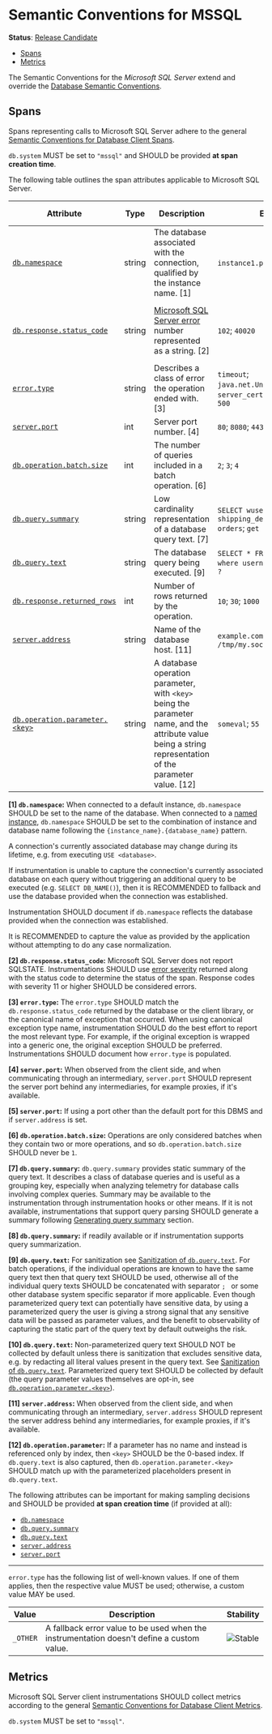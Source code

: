 <!--- Hugo front matter used to generate the website version of this page:
linkTitle: MSSQL
--->

# Semantic Conventions for MSSQL

**Status**: [Release Candidate][DocumentStatus]

<!-- toc -->

- [Spans](#spans)
- [Metrics](#metrics)

<!-- tocstop -->

The Semantic Conventions for the *Microsoft SQL Server* extend and override the [Database Semantic Conventions](README.md).

## Spans

Spans representing calls to Microsoft SQL Server adhere to the general [Semantic Conventions for Database Client Spans](database-spans.md).

`db.system` MUST be set to `"mssql"` and SHOULD be provided **at span creation time**.

The following table outlines the span attributes applicable to Microsoft SQL Server.

<!-- semconv span.db.mssql.client -->
<!-- NOTE: THIS TEXT IS AUTOGENERATED. DO NOT EDIT BY HAND. -->
<!-- see templates/registry/markdown/snippet.md.j2 -->
<!-- prettier-ignore-start -->
<!-- markdownlint-capture -->
<!-- markdownlint-disable -->

| Attribute  | Type | Description  | Examples  | [Requirement Level](https://opentelemetry.io/docs/specs/semconv/general/attribute-requirement-level/) | Stability |
|---|---|---|---|---|---|
| [`db.namespace`](/docs/attributes-registry/db.md) | string | The database associated with the connection, qualified by the instance name. [1] | `instance1.products`; `customers` | `Conditionally Required` If available without an additional network call. | ![Release Candidate](https://img.shields.io/badge/-rc-mediumorchid) |
| [`db.response.status_code`](/docs/attributes-registry/db.md) | string | [Microsoft SQL Server error](https://learn.microsoft.com/sql/relational-databases/errors-events/database-engine-events-and-errors) number represented as a string. [2] | `102`; `40020` | `Conditionally Required` If response has ended with warning or an error. | ![Release Candidate](https://img.shields.io/badge/-rc-mediumorchid) |
| [`error.type`](/docs/attributes-registry/error.md) | string | Describes a class of error the operation ended with. [3] | `timeout`; `java.net.UnknownHostException`; `server_certificate_invalid`; `500` | `Conditionally Required` If and only if the operation failed. | ![Stable](https://img.shields.io/badge/-stable-lightgreen) |
| [`server.port`](/docs/attributes-registry/server.md) | int | Server port number. [4] | `80`; `8080`; `443` | `Conditionally Required` [5] | ![Stable](https://img.shields.io/badge/-stable-lightgreen) |
| [`db.operation.batch.size`](/docs/attributes-registry/db.md) | int | The number of queries included in a batch operation. [6] | `2`; `3`; `4` | `Recommended` | ![Release Candidate](https://img.shields.io/badge/-rc-mediumorchid) |
| [`db.query.summary`](/docs/attributes-registry/db.md) | string | Low cardinality representation of a database query text. [7] | `SELECT wuser_table`; `INSERT shipping_details SELECT orders`; `get user by id` | `Recommended` [8] | ![Release Candidate](https://img.shields.io/badge/-rc-mediumorchid) |
| [`db.query.text`](/docs/attributes-registry/db.md) | string | The database query being executed. [9] | `SELECT * FROM wuser_table where username = ?`; `SET mykey ?` | `Recommended` [10] | ![Release Candidate](https://img.shields.io/badge/-rc-mediumorchid) |
| [`db.response.returned_rows`](/docs/attributes-registry/db.md) | int | Number of rows returned by the operation. | `10`; `30`; `1000` | `Recommended` | ![Experimental](https://img.shields.io/badge/-experimental-blue) |
| [`server.address`](/docs/attributes-registry/server.md) | string | Name of the database host. [11] | `example.com`; `10.1.2.80`; `/tmp/my.sock` | `Recommended` | ![Stable](https://img.shields.io/badge/-stable-lightgreen) |
| [`db.operation.parameter.<key>`](/docs/attributes-registry/db.md) | string | A database operation parameter, with `<key>` being the parameter name, and the attribute value being a string representation of the parameter value. [12] | `someval`; `55` | `Opt-In` | ![Release Candidate](https://img.shields.io/badge/-rc-mediumorchid) |

**[1] `db.namespace`:** When connected to a default instance, `db.namespace` SHOULD be set to the name of
the database. When connected to a [named instance](https://learn.microsoft.com/sql/connect/jdbc/building-the-connection-url#named-and-multiple-sql-server-instances),
`db.namespace` SHOULD be set to the combination of instance and database name following the `{instance_name}.{database_name}` pattern.

A connection's currently associated database may change during its lifetime, e.g. from executing `USE <database>`.

If instrumentation is unable to capture the connection's currently associated database on each query
without triggering an additional query to be executed (e.g. `SELECT DB_NAME()`),
then it is RECOMMENDED to fallback and use the database provided when the connection was established.

Instrumentation SHOULD document if `db.namespace` reflects the database provided when the connection was established.

It is RECOMMENDED to capture the value as provided by the application without attempting to do any case normalization.

**[2] `db.response.status_code`:** Microsoft SQL Server does not report SQLSTATE.
Instrumentations SHOULD use [error severity](https://learn.microsoft.com/sql/relational-databases/errors-events/database-engine-error-severities) returned along with the status code to determine the status of the span. Response codes with severity 11 or higher SHOULD be considered errors.

**[3] `error.type`:** The `error.type` SHOULD match the `db.response.status_code` returned by the database or the client library, or the canonical name of exception that occurred.
When using canonical exception type name, instrumentation SHOULD do the best effort to report the most relevant type. For example, if the original exception is wrapped into a generic one, the original exception SHOULD be preferred.
Instrumentations SHOULD document how `error.type` is populated.

**[4] `server.port`:** When observed from the client side, and when communicating through an intermediary, `server.port` SHOULD represent the server port behind any intermediaries, for example proxies, if it's available.

**[5] `server.port`:** If using a port other than the default port for this DBMS and if `server.address` is set.

**[6] `db.operation.batch.size`:** Operations are only considered batches when they contain two or more operations, and so `db.operation.batch.size` SHOULD never be `1`.

**[7] `db.query.summary`:** `db.query.summary` provides static summary of the query text. It describes a class of database queries and is useful as a grouping key, especially when analyzing telemetry for database calls involving complex queries.
Summary may be available to the instrumentation through instrumentation hooks or other means. If it is not available, instrumentations that support query parsing SHOULD generate a summary following [Generating query summary](../../docs/database/database-spans.md#generating-a-summary-of-the-query-text) section.

**[8] `db.query.summary`:** if readily available or if instrumentation supports query summarization.

**[9] `db.query.text`:** For sanitization see [Sanitization of `db.query.text`](../../docs/database/database-spans.md#sanitization-of-dbquerytext).
For batch operations, if the individual operations are known to have the same query text then that query text SHOULD be used, otherwise all of the individual query texts SHOULD be concatenated with separator `; ` or some other database system specific separator if more applicable.
Even though parameterized query text can potentially have sensitive data, by using a parameterized query the user is giving a strong signal that any sensitive data will be passed as parameter values, and the benefit to observability of capturing the static part of the query text by default outweighs the risk.

**[10] `db.query.text`:** Non-parameterized query text SHOULD NOT be collected by default unless there is sanitization that excludes sensitive data, e.g. by redacting all literal values present in the query text. See [Sanitization of `db.query.text`](../../docs/database/database-spans.md#sanitization-of-dbquerytext).
Parameterized query text SHOULD be collected by default (the query parameter values themselves are opt-in, see [`db.operation.parameter.<key>`](../../docs/attributes-registry/db.md)).

**[11] `server.address`:** When observed from the client side, and when communicating through an intermediary, `server.address` SHOULD represent the server address behind any intermediaries, for example proxies, if it's available.

**[12] `db.operation.parameter`:** If a parameter has no name and instead is referenced only by index, then `<key>` SHOULD be the 0-based index.
If `db.query.text` is also captured, then `db.operation.parameter.<key>` SHOULD match up with the parameterized placeholders present in `db.query.text`.

The following attributes can be important for making sampling decisions
and SHOULD be provided **at span creation time** (if provided at all):

* [`db.namespace`](/docs/attributes-registry/db.md)
* [`db.query.summary`](/docs/attributes-registry/db.md)
* [`db.query.text`](/docs/attributes-registry/db.md)
* [`server.address`](/docs/attributes-registry/server.md)
* [`server.port`](/docs/attributes-registry/server.md)

---

`error.type` has the following list of well-known values. If one of them applies, then the respective value MUST be used; otherwise, a custom value MAY be used.

| Value  | Description | Stability |
|---|---|---|
| `_OTHER` | A fallback error value to be used when the instrumentation doesn't define a custom value. | ![Stable](https://img.shields.io/badge/-stable-lightgreen) |

<!-- markdownlint-restore -->
<!-- prettier-ignore-end -->
<!-- END AUTOGENERATED TEXT -->
<!-- endsemconv -->

## Metrics

Microsoft SQL Server client instrumentations SHOULD collect metrics according to the general
[Semantic Conventions for Database Client Metrics](database-metrics.md).

`db.system` MUST be set to `"mssql"`.

[DocumentStatus]: https://opentelemetry.io/docs/specs/otel/document-status
